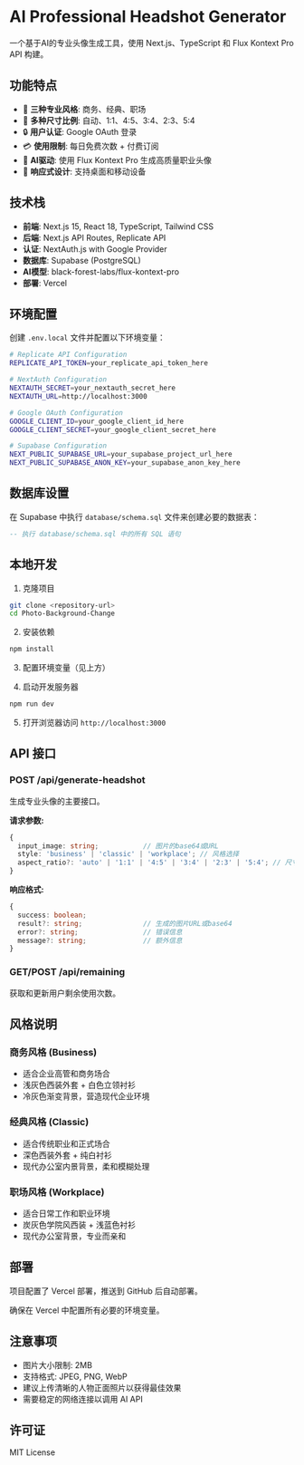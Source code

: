 # AI Professional Headshot Generator

一个基于AI的专业头像生成工具，使用 Next.js、TypeScript 和 Flux Kontext Pro API 构建。

## 功能特点

- 🎨 **三种专业风格**: 商务、经典、职场
- 📐 **多种尺寸比例**: 自动、1:1、4:5、3:4、2:3、5:4
- 🔒 **用户认证**: Google OAuth 登录
- 💳 **使用限制**: 每日免费次数 + 付费订阅
- 🎯 **AI驱动**: 使用 Flux Kontext Pro 生成高质量职业头像
- 📱 **响应式设计**: 支持桌面和移动设备

## 技术栈

- **前端**: Next.js 15, React 18, TypeScript, Tailwind CSS
- **后端**: Next.js API Routes, Replicate API
- **认证**: NextAuth.js with Google Provider
- **数据库**: Supabase (PostgreSQL)
- **AI模型**: black-forest-labs/flux-kontext-pro
- **部署**: Vercel

## 环境配置

创建 `.env.local` 文件并配置以下环境变量：

```bash
# Replicate API Configuration
REPLICATE_API_TOKEN=your_replicate_api_token_here

# NextAuth Configuration
NEXTAUTH_SECRET=your_nextauth_secret_here
NEXTAUTH_URL=http://localhost:3000

# Google OAuth Configuration
GOOGLE_CLIENT_ID=your_google_client_id_here
GOOGLE_CLIENT_SECRET=your_google_client_secret_here

# Supabase Configuration
NEXT_PUBLIC_SUPABASE_URL=your_supabase_project_url_here
NEXT_PUBLIC_SUPABASE_ANON_KEY=your_supabase_anon_key_here
```

## 数据库设置

在 Supabase 中执行 `database/schema.sql` 文件来创建必要的数据表：

```sql
-- 执行 database/schema.sql 中的所有 SQL 语句
```

## 本地开发

1. 克隆项目
```bash
git clone <repository-url>
cd Photo-Background-Change
```

2. 安装依赖
```bash
npm install
```

3. 配置环境变量（见上方）

4. 启动开发服务器
```bash
npm run dev
```

5. 打开浏览器访问 `http://localhost:3000`

## API 接口

### POST /api/generate-headshot

生成专业头像的主要接口。

**请求参数:**
```typescript
{
  input_image: string;           // 图片的base64或URL
  style: 'business' | 'classic' | 'workplace'; // 风格选择
  aspect_ratio?: 'auto' | '1:1' | '4:5' | '3:4' | '2:3' | '5:4'; // 尺寸比例
}
```

**响应格式:**
```typescript
{
  success: boolean;
  result?: string;               // 生成的图片URL或base64
  error?: string;                // 错误信息
  message?: string;              // 额外信息
}
```

### GET/POST /api/remaining

获取和更新用户剩余使用次数。

## 风格说明

### 商务风格 (Business)
- 适合企业高管和商务场合
- 浅灰色西装外套 + 白色立领衬衫
- 冷灰色渐变背景，营造现代企业环境

### 经典风格 (Classic)  
- 适合传统职业和正式场合
- 深色西装外套 + 纯白衬衫
- 现代办公室内景背景，柔和模糊处理

### 职场风格 (Workplace)
- 适合日常工作和职业环境
- 炭灰色学院风西装 + 浅蓝色衬衫
- 现代办公室背景，专业而亲和

## 部署

项目配置了 Vercel 部署，推送到 GitHub 后自动部署。

确保在 Vercel 中配置所有必要的环境变量。

## 注意事项

- 图片大小限制: 2MB
- 支持格式: JPEG, PNG, WebP
- 建议上传清晰的人物正面照片以获得最佳效果
- 需要稳定的网络连接以调用 AI API

## 许可证

MIT License
